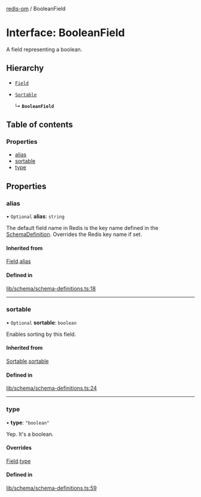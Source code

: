 [redis-om](../README.md) / BooleanField

# Interface: BooleanField

A field representing a boolean.

## Hierarchy

- [`Field`](Field.md)

- [`Sortable`](Sortable.md)

  ↳ **`BooleanField`**

## Table of contents

### Properties

- [alias](BooleanField.md#alias)
- [sortable](BooleanField.md#sortable)
- [type](BooleanField.md#type)

## Properties

### alias

• `Optional` **alias**: `string`

The default field name in Redis is the key name defined in the
[SchemaDefinition](../README.md#schemadefinition). Overrides the Redis key name if set.

#### Inherited from

[Field](Field.md).[alias](Field.md#alias)

#### Defined in

[lib/schema/schema-definitions.ts:18](https://github.com/redis/redis-om-node/blob/0843d26/lib/schema/schema-definitions.ts#L18)

___

### sortable

• `Optional` **sortable**: `boolean`

Enables sorting by this field.

#### Inherited from

[Sortable](Sortable.md).[sortable](Sortable.md#sortable)

#### Defined in

[lib/schema/schema-definitions.ts:24](https://github.com/redis/redis-om-node/blob/0843d26/lib/schema/schema-definitions.ts#L24)

___

### type

• **type**: ``"boolean"``

Yep. It's a boolean.

#### Overrides

[Field](Field.md).[type](Field.md#type)

#### Defined in

[lib/schema/schema-definitions.ts:59](https://github.com/redis/redis-om-node/blob/0843d26/lib/schema/schema-definitions.ts#L59)
